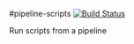 #pipeline-scripts
[![Build Status](http://localhost:8080/buildStatus/icon?job=pipeline-run-scripts-scm)](http://localhost:8080/job/pipeline-run-scripts-scm/)

Run scripts from a pipeline


